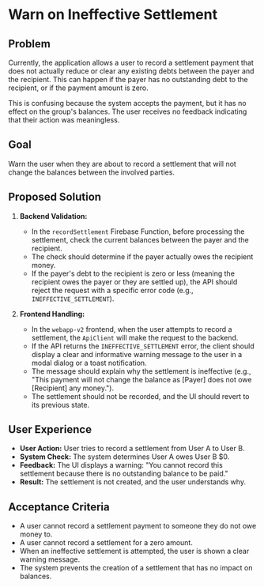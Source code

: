# Warn on Ineffective Settlement

## Problem

Currently, the application allows a user to record a settlement payment that does not actually reduce or clear any existing debts between the payer and the recipient. This can happen if the payer has no outstanding debt to the recipient, or if the payment amount is zero.

This is confusing because the system accepts the payment, but it has no effect on the group's balances. The user receives no feedback indicating that their action was meaningless.

## Goal

Warn the user when they are about to record a settlement that will not change the balances between the involved parties.

## Proposed Solution

1.  **Backend Validation:**
    - In the `recordSettlement` Firebase Function, before processing the settlement, check the current balances between the payer and the recipient.
    - The check should determine if the payer actually owes the recipient money.
    - If the payer's debt to the recipient is zero or less (meaning the recipient owes the payer or they are settled up), the API should reject the request with a specific error code (e.g., `INEFFECTIVE_SETTLEMENT`).

2.  **Frontend Handling:**
    - In the `webapp-v2` frontend, when the user attempts to record a settlement, the `ApiClient` will make the request to the backend.
    - If the API returns the `INEFFECTIVE_SETTLEMENT` error, the client should display a clear and informative warning message to the user in a modal dialog or a toast notification.
    - The message should explain why the settlement is ineffective (e.g., "This payment will not change the balance as [Payer] does not owe [Recipient] any money.").
    - The settlement should not be recorded, and the UI should revert to its previous state.

## User Experience

- **User Action:** User tries to record a settlement from User A to User B.
- **System Check:** The system determines User A owes User B $0.
- **Feedback:** The UI displays a warning: "You cannot record this settlement because there is no outstanding balance to be paid."
- **Result:** The settlement is not created, and the user understands why.

## Acceptance Criteria

- A user cannot record a settlement payment to someone they do not owe money to.
- A user cannot record a settlement for a zero amount.
- When an ineffective settlement is attempted, the user is shown a clear warning message.
- The system prevents the creation of a settlement that has no impact on balances.
